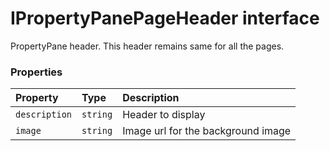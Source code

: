 # IPropertyPanePageHeader interface





PropertyPane header. 
This header remains same for all the pages.


### Properties

| Property	   | Type	| Description|
|:-------------|:-------|:-----------|
|`description`      | `string` | Header to display |
|`image`      | `string` | Image url for the background image |





